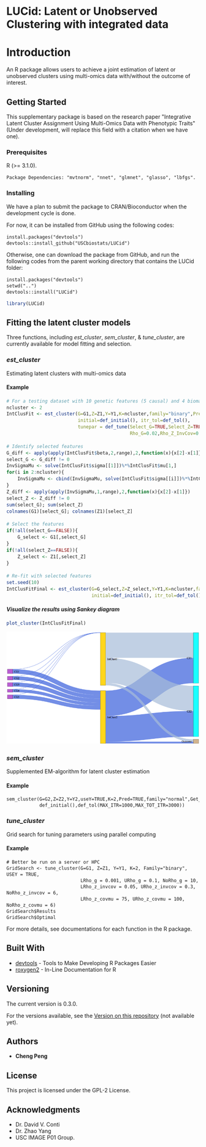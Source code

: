 LUCid: Latent or Unobserved Clustering with integrated data
================

Introduction
============

An R package allows users to achieve a joint estimation of latent or unobserved clusters using multi-omics data with/without the outcome of interest.

Getting Started
---------------

This supplementary package is based on the research paper "Integrative Latent Cluster Assignment Using Multi-Omics Data with Phenotypic Traits" (Under development, will replace this field with a citation when we have one).

### Prerequisites

R (&gt;= 3.1.0).

    Package Dependencies: "mvtnorm", "nnet", "glmnet", "glasso", "lbfgs".

### Installing

We have a plan to submit the package to CRAN/Bioconductor when the development cycle is done.

For now, it can be installed from GitHub using the following codes:

    install.packages("devtools")
    devtools::install_github("USCbiostats/LUCid")

Otherwise, one can download the package from GitHub, and run the following codes from the parent working directory that contains the LUCid folder:

    install.packages("devtools")
    setwd("..")
    devtools::install("LUCid")

``` r
library(LUCid)
```

Fitting the latent cluster models
---------------------------------

Three functions, including *est\_cluster*, *sem\_cluster*, & *tune\_cluster*, are currently available for model fitting and selection.

### *est\_cluster*

Estimating latent clusters with multi-omics data

#### Example

``` r
# For a testing dataset with 10 genetic features (5 causal) and 4 biomarkers (2 causal)
ncluster <- 2
IntClusFit <- est_cluster(G=G1,Z=Z1,Y=Y1,K=ncluster,family="binary",Pred=TRUE,
                          initial=def_initial(), itr_tol=def_tol(),
                          tunepar = def_tune(Select_G=TRUE,Select_Z=TRUE,
                                             Rho_G=0.02,Rho_Z_InvCov=0.1,Rho_Z_CovMu=93))

# Identify selected features
G_diff <- apply(apply(IntClusFit$beta,2,range),2,function(x){x[2]-x[1]})[-1]
select_G <- G_diff != 0
InvSigmaMu <- solve(IntClusFit$sigma[[1]])%*%IntClusFit$mu[1,]
for(i in 2:ncluster){
    InvSigmaMu <- cbind(InvSigmaMu, solve(IntClusFit$sigma[[i]])%*%IntClusFit$mu[i,])
}
Z_diff <- apply(apply(InvSigmaMu,1,range),2,function(x){x[2]-x[1]})
select_Z <- Z_diff != 0
sum(select_G); sum(select_Z)
colnames(G1)[select_G]; colnames(Z1)[select_Z]

# Select the features
if(!all(select_G==FALSE)){
    G_select <- G1[,select_G]
}
if(!all(select_Z==FALSE)){
    Z_select <- Z1[,select_Z]
}

# Re-fit with selected features
set.seed(10)
IntClusFitFinal <- est_cluster(G=G_select,Z=Z_select,Y=Y1,K=ncluster,family="binary",Pred=TRUE,
                               initial=def_initial(), itr_tol=def_tol(), tunepar = def_tune())
```

#### *Visualize the results using Sankey diagram*

``` r
plot_cluster(IntClusFitFinal)
```

![](README_files/figure-markdown_github/Sankey1.png)

### *sem\_cluster*

Supplemented EM-algorithm for latent cluster estimation

#### Example

    sem_cluster(G=G2,Z=Z2,Y=Y2,useY=TRUE,K=2,Pred=TRUE,family="normal",Get_SE=TRUE,
                def_initial(),def_tol(MAX_ITR=1000,MAX_TOT_ITR=3000))

### *tune\_cluster*

Grid search for tuning parameters using parallel computing

#### Example

    # Better be run on a server or HPC
    GridSearch <- tune_cluster(G=G1, Z=Z1, Y=Y1, K=2, Family="binary", USEY = TRUE,
                               LRho_g = 0.001, URho_g = 0.1, NoRho_g = 10,
                               LRho_z_invcov = 0.05, URho_z_invcov = 0.3, NoRho_z_invcov = 6,
                               LRho_z_covmu = 75, URho_z_covmu = 100, NoRho_z_covmu = 6)
    GridSearch$Results
    GridSearch$Optimal

For more details, see documentations for each function in the R package.

Built With
----------

-   [devtools](https://cran.r-project.org/web/packages/devtools/index.html) - Tools to Make Developing R Packages Easier
-   [roxygen2](https://cran.r-project.org/web/packages/roxygen2/index.html) - In-Line Documentation for R

Versioning
----------

The current version is 0.3.0.

For the versions available, see the [Version on this repository](https://github.com/your/project/Version) (not available yet).

Authors
-------

-   **Cheng Peng**

License
-------

This project is licensed under the GPL-2 License.

Acknowledgments
---------------

-   Dr. David V. Conti
-   Dr. Zhao Yang
-   USC IMAGE P01 Group.
